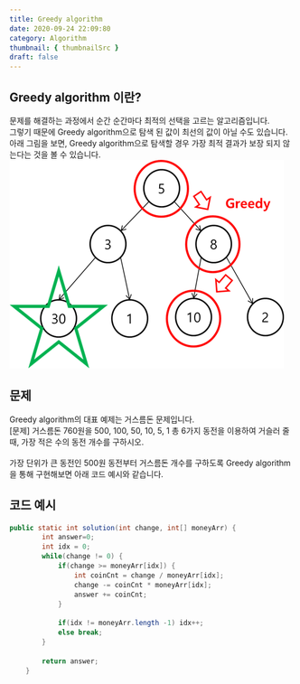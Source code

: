 ```yaml
---
title: Greedy algorithm
date: 2020-09-24 22:09:80
category: Algorithm
thumbnail: { thumbnailSrc }
draft: false
---
```


## Greedy algorithm 이란?

문제를 해결하는 과정에서 순간 순간마다 최적의 선택을 고르는 알고리즘입니다.<br/>
그렇기 때문에 Greedy algorithm으로 탐색 된 값이 최선의 값이 아닐 수도 있습니다.<br/>
아래 그림을 보면, Greedy algorithm으로 탐색할 경우 가장 최적 결과가 보장 되지 않는다는 것을 볼 수 있습니다.
![](./image/greedy_s.png)

## 문제

Greedy algorithm의 대표 예제는 거스름돈 문제입니다. <br/>
[문제] 거스름돈 760원을 500, 100, 50, 10, 5, 1 총 6가지 동전을 이용하여 거슬러 줄 때, 가장 적은 수의 동전 개수를 구하시오.<br/><br/>
가장 단위가 큰 동전인 500원 동전부터 거스름돈 개수를 구하도록 Greedy algorithm을 통해 구현해보면 아래 코드 예시와 같습니다.

## 코드 예시

```java
public static int solution(int change, int[] moneyArr) {
		int answer=0;
		int idx = 0;
		while(change != 0) {
			if(change >= moneyArr[idx]) {
				int coinCnt = change / moneyArr[idx];
				change -= coinCnt * moneyArr[idx];
				answer += coinCnt;
			}

			if(idx != moneyArr.length -1) idx++;
			else break;
		}

		return answer;
	}
```
